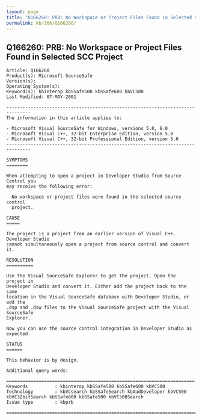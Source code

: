 ```yaml
---
layout: page
title: "Q166260: PRB: No Workspace or Project Files Found in Selected SCC Project"
permalink: kb/166/Q166260/
---
```


## Q166260: PRB: No Workspace or Project Files Found in Selected SCC Project

	Article: Q166260
	Product(s): Microsoft SourceSafe
	Version(s): 
	Operating System(s): 
	Keyword(s): kbinterop kbSSafe500 kbSSafe600 kbVC500
	Last Modified: 07-MAY-2001
	
	-------------------------------------------------------------------------------
	The information in this article applies to:
	
	- Microsoft Visual SourceSafe for Windows, versions 5.0, 6.0 
	- Microsoft Visual C++, 32-bit Enterprise Edition, version 5.0 
	- Microsoft Visual C++, 32-bit Professional Edition, version 5.0 
	-------------------------------------------------------------------------------
	
	SYMPTOMS
	========
	
	When attempting to open a project in Developer Studio from Source Control you
	may receive the following error:
	
	  No workspace or project files were found in the selected source control
	  project.
	
	CAUSE
	=====
	
	The project is a project from an earlier version of Visual C++. Developer Studio
	cannot simultaneously open a project from source control and convert it.
	
	RESOLUTION
	==========
	
	Use the Visual SourceSafe Explorer to get the project. Open the project in
	Developer Studio and convert it. Either add the project back to the same
	location in the Visual SourceSafe database with Developer Studio, or add the
	.dsp and .dsw files to the Visual SourceSafe project with the Visual SourceSafe
	Explorer.
	
	Now you can use the source control integration in Developer Studio as expected.
	
	STATUS
	======
	
	This behavior is by design.
	
	Additional query words:
	
	======================================================================
	Keywords          : kbinterop kbSSafe500 kbSSafe600 kbVC500 
	Technology        : kbVCsearch kbSSafeSearch kbAudDeveloper kbVC500 kbVC32bitSearch kbSSafe600 kbSSafe500 kbVC500Search
	Issue type        : kbprb
	
	=============================================================================
	
